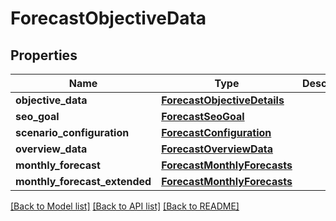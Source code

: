 # ForecastObjectiveData

## Properties
Name | Type | Description | Notes
------------ | ------------- | ------------- | -------------
**objective_data** | [**ForecastObjectiveDetails**](ForecastObjectiveDetails.md) |  | [optional] 
**seo_goal** | [**ForecastSeoGoal**](ForecastSeoGoal.md) |  | [optional] 
**scenario_configuration** | [**ForecastConfiguration**](ForecastConfiguration.md) |  | [optional] 
**overview_data** | [**ForecastOverviewData**](ForecastOverviewData.md) |  | [optional] 
**monthly_forecast** | [**ForecastMonthlyForecasts**](ForecastMonthlyForecasts.md) |  | [optional] 
**monthly_forecast_extended** | [**ForecastMonthlyForecasts**](ForecastMonthlyForecasts.md) |  | [optional] 

[[Back to Model list]](../README.md#documentation-for-models) [[Back to API list]](../README.md#documentation-for-api-endpoints) [[Back to README]](../README.md)

